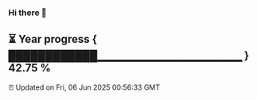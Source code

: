 ### Hi there 👋
⏳ Year progress { ████████████▁▁▁▁▁▁▁▁▁▁▁▁▁▁▁▁▁▁ } 42.75 %
---
⏰ Updated on Fri, 06 Jun 2025 00:56:33 GMT

